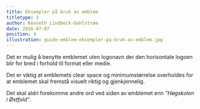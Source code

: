 ```yaml
---
title: Eksempler på bruk av emblem
titletype: 3
author: Kenneth Lindbeck-Dahlstrøm
date: 2016-07-07
position: 4
illustration: guide-emblem-eksempler-pa-bruk-av-emblem.jpg
---
```


Det er mulig å benytte emblemet uten logonavn der den horisontale logoen blir for bred i forhold til format eller medie.

Det er viktig at emblemets clear space og minimumstørrelse overholdes for at emblemet skal fremstå visuelt riktig og gjenkjennelig.

Det skal aldri forekomme andre ord ved siden av emblemet enn *"Høgskolen i Østfold"*.

